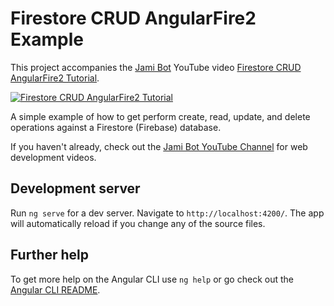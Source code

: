 # Firestore CRUD AngularFire2 Example

This project accompanies the [Jami Bot](https://jamibot.com) YouTube video [Firestore CRUD AngularFire2 Tutorial](https://youtu.be/bA67tjZWP94).

[![Firestore CRUD AngularFire2 Tutorial](https://img.youtube.com/vi/bA67tjZWP94/0.jpg)](https://youtu.be/bA67tjZWP94)

A simple example of how to get perform create, read, update, and delete operations against a Firestore (Firebase) database.

If you haven't already, check out the [Jami Bot YouTube Channel](https://youtube.com/c/JamiBot) for web development videos.

## Development server

Run `ng serve` for a dev server. Navigate to `http://localhost:4200/`. The app will automatically reload if you change any of the source files.

## Further help

To get more help on the Angular CLI use `ng help` or go check out the [Angular CLI README](https://github.com/angular/angular-cli/blob/master/README.md).
